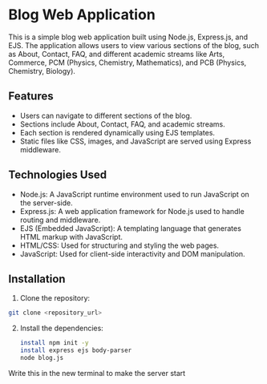 # Blog Web Application

This is a simple blog web application built using Node.js, Express.js, and EJS. The application allows users to view various sections of the blog, such as About, Contact, FAQ, and different academic streams like Arts, Commerce, PCM (Physics, Chemistry, Mathematics), and PCB (Physics, Chemistry, Biology).

## Features

- Users can navigate to different sections of the blog.
- Sections include About, Contact, FAQ, and academic streams.
- Each section is rendered dynamically using EJS templates.
- Static files like CSS, images, and JavaScript are served using Express middleware.

## Technologies Used

- Node.js: A JavaScript runtime environment used to run JavaScript on the server-side.
- Express.js: A web application framework for Node.js used to handle routing and middleware.
- EJS (Embedded JavaScript): A templating language that generates HTML markup with JavaScript.
- HTML/CSS: Used for structuring and styling the web pages.
- JavaScript: Used for client-side interactivity and DOM manipulation.



## Installation

1. Clone the repository:
```bash
git clone <repository_url>
```
2. Install the dependencies:
   ```bash
   install npm init -y
   install express ejs body-parser
   node blog.js
   ```
Write this in the new terminal to make the server start 



